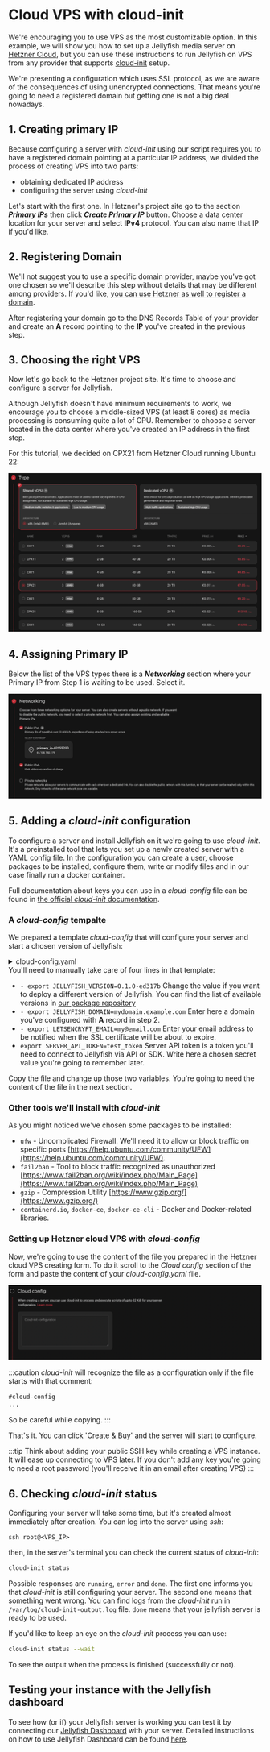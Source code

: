 # Cloud VPS with cloud-init

We're encouraging you to use VPS as the most customizable option.
In this example, we will show you how to set up a Jellyfish media server on [Hetzner Cloud](https://www.hetzner.com/cloud), but you can use these instructions to run Jellyfish on VPS from any provider that supports [cloud-init](https://cloud-init.io/) setup.

We're presenting a configuration which uses SSL protocol, as we are aware of the consequences of using unencrypted connections.
That means you're going to need a registered domain but getting one is not a big deal nowadays.

## 1. Creating primary IP

Because configuring a server with _cloud-init_ using our script requires you to have a registered domain pointing at a particular IP address, we divided the process of creating VPS into two parts:
* obtaining dedicated IP address
* configuring the server using _cloud-init_

Let's start with the first one.
In Hetzner's project site go to the section ___Primary IPs___ then click ___Create Primary IP___ button.
Choose a data center location for your server and select __IPv4__ protocol.
You can also name that IP if you'd like.

## 2. Registering Domain

We'll not suggest you to use a specific domain provider, maybe you've got one chosen so we'll describe this step without details that may be different among providers.
If you'd like, [you can use Hetzner as well to register a domain](https://www.hetzner.com/domainregistration).

After registering your domain go to the DNS Records Table of your provider and create an __A__ record pointing to the __IP__ you've created in the previous step.
## 3. Choosing the right VPS

Now let's go back to the Hetzner project site.
It's time to choose and configure a server for Jellyfish.

Although Jellyfish doesn't have minimum requirements to work, we encourage you to choose a middle-sized VPS (at least 8 cores) as media processing is consuming quite a lot of CPU.
Remember to choose a server located in the data center where you've created an IP address in the first step.

For this tutorial, we decided on CPX21 from Hetzner Cloud running Ubuntu 22:

![Hetzner Cloud - choosing VPS](/img/vps-1.png)

## 4. Assigning Primary IP
Below the list of the VPS types there is a ___Networking___ section where your Primary IP from Step 1 is waiting to be used.
Select it.

![Hetzner Cloud - choosing VPS](/img/vps-3.png)

## 5. Adding a *cloud-init* configuration

To configure a server and install Jellyfish on it we're going to use *cloud-init*.
It's a preinstalled tool that lets you set up a newly created server with a YAML config file.
In the configuration you can create a user, choose packages to be installed, configure them, write or modify files and in our case finally run a docker container.

Full documentation about keys you can use in a _cloud-config_ file can be found in [the official *cloud-init* documentation](https://cloudinit.readthedocs.io/en/latest/reference/modules.html).


### A ___cloud-config___ tempalte

We prepared a template *cloud-config* that will configure your server and start a chosen version of Jellyfish:

<details>
  <summary>cloud-config.yaml</summary>

  ```
  #cloud-config
  users:
    - name: jellyfish
      groups: docker
      sudo: null
      shell: /bin/false
      no_create_home: true
  ssh_pwauth: false
  disable_root_opts: no-port-forwarding,no-agent-forwarding,no-X11-forwarding
  apt:
    sources:
      docker.list:
        source: "deb [arch=amd64,arm64] https://download.docker.com/linux/ubuntu jammy stable"
        keyid: 9DC858229FC7DD38854AE2D88D81803C0EBFCD88
  packages:
    - ufw
    - fail2ban
    - gzip
    - containerd.io
    - docker-ce
    - docker-ce-cli
    - nginx
    - certbot
  write_files:
    - path: /opt/jellyfish/env-file
      defer: true
      owner: jellyfish:jellyfish

  runcmd:
    - export JELLYFISH_VERSION=0.1.0-5ef4452
    - export JELLYFISH_DOMAIN=$(ip route get 1.0.0.0 | sed -n 's/^.*src \([0-9.]*\) .*$/\1/p')
    - export LETSENCRYPT_EMAIL=my@email.com
    - export SERVER_API_TOKEN=test_token
    - systemctl enable fail2ban
    - ufw default deny outgoing
    - ufw default deny incoming
    - ufw default deny routed
    - ufw allow in ssh
    - ufw allow out https
    - ufw allow out domain
    - ufw allow in 80/tcp
    - ufw allow in 443/tcp
    - ufw allow in 50000:500100/udp
    - ufw allow in 49999/tcp
    - ufw allow out 5002
    - ufw allow out from any port 50000:50100 proto udp to any
    - ufw allow out 49999 proto tcp to any
    - ufw enable
    - service nginx stop
    - "[ ! -f /etc/letsencrypt/live/$JELLYFISH_DOMAIN/cert.pem ] && certbot certonly --standalone --noninteractive --agree-tos --email $LETSENCRYPT_EMAIL -d $JELLYFISH_DOMAIN"
    - |
      cat << EOF > /etc/cron.d/cert_renew
      0 4 * * * [jellyfish] certbot certonly --webroot -w /usr/share/nginx/html -d $JELLYFISH_DOMAIN --keep-until-expiring --quiet
      5 4 * * * [jellyfish] service nginx reload
      EOF
    - |
      cat << EOF > /etc/nginx/sites-available/$JELLYFISH_DOMAIN
        server {
          server_name $JELLYFISH_DOMAIN;
          location / {
            proxy_pass http://localhost:5002;
            proxy_http_version 1.1;
            proxy_set_header Upgrade \$http_upgrade;
            proxy_set_header Connection "Upgrade";
            proxy_set_header Host \$host;
          }

          listen [::]:443 ssl http2; # managed by Certbot
          listen 443 ssl http2; # managed by Certbot
          ssl_certificate /etc/letsencrypt/live/$JELLYFISH_DOMAIN/fullchain.pem; # managed by Certbot
          ssl_certificate_key /etc/letsencrypt/live/$JELLYFISH_DOMAIN/privkey.pem; # managed by Certbot
        }

        server {
            listen 80;
            listen [::]:80;
            server_name $JELLYFISH_DOMAIN;
            # Do not HTTPS redirect Let'sEncrypt ACME challenge
            location /.well-known/acme-challenge/ {
                    auth_basic off;
                    allow all;
                    root /usr/share/nginx/html;
                    try_files \$uri =404;
                    break;
            }
            location / {
                    return 301 https://\$host\$request_uri;
            }
        }
      EOF
    - ln -sf /etc/nginx/sites-available/$JELLYFISH_DOMAIN /etc/nginx/sites-enabled/$JELLYFISH_DOMAIN
    - service nginx start
    - |
      cat << EOF > /opt/jellyfish/env-file
      JF_HOST=$JELLYFISH_DOMAIN
      JF_PORT=5002
      JF_SERVER_API_TOKEN=$SERVER_API_TOKEN
      JF_CHECK_ORIGIN=false
      JF_WEBRTC_TURN_IP=$(ip route get 1.0.0.0 | sed -n 's/^.*src \([0-9.]*\) .*$/\1/p')
      JF_WEBRTC_TURN_TCP_PORT=49999
      JF_WEBRTC_TURN_PORT_RANGE=50000-50100
      JF_WEBRTC_TURN_LISTEN_IP=0.0.0.0
      EOF
    - [
        su,
        jellyfish,
        -s,
        /bin/bash,
        -c,
        "docker run -d \
        --restart unless-stopped \
        -p 50000-50100:50000-50100/udp \
        -p 5002:5002 \
        --env-file /opt/jellyfish/env-file \
        -v /opt/jellyfish/jellyfish_output:/app/jellyfish_output \
        ghcr.io/jellyfish-dev/jellyfish:$JELLYFISH_VERSION",
      ]
  ```
</details>
You'll need to manually take care of four lines in that template:

- `- export JELLYFISH_VERSION=0.1.0-ed317b`
  Change the value if you want to deploy a different version of Jellyfish.
  You can find the list of available versions in [our package repository](https://github.com/jellyfish-dev/jellyfish/pkgs/container/jellyfish)
- `- export JELLYFISH_DOMAIN=mydomain.example.com`
  Enter here a domain you've configured with **A** record in step 2.
- `- export LETSENCRYPT_EMAIL=my@email.com`
  Enter your email address to be notified when the SSL certificate will be about to expire.
- `export SERVER_API_TOKEN=test_token`
  Server API token is a token you'll need to connect to Jellyfish via API or SDK.
  Write here a chosen secret value you're going to remember later.

Copy the file and change up those two variables.
You're going to need the content of the file in the next section.

### Other tools we'll install with _cloud-init_

As you might noticed we've chosen some packages to be installed:

- `ufw` -
  Uncomplicated Firewall.
  We'll need it to allow or block traffic on specific ports [https://help.ubuntu.com/community/UFW](https://help.ubuntu.com/community/UFW).
- `fail2ban` -
  Tool to block traffic recognized as unauthorized [https://www.fail2ban.org/wiki/index.php/Main_Page](https://www.fail2ban.org/wiki/index.php/Main_Page)
- `gzip` -
  Compression Utility [https://www.gzip.org/](https://www.gzip.org/)
- `containerd.io`, `docker-ce`, `docker-ce-cli` -
  Docker and Docker-related libraries.

### Setting up Hetzner cloud VPS with _cloud-config_

Now, we're going to use the content of the file you prepared in the Hetzner cloud VPS creating form.
To do it scroll to the _Cloud config_ section of the form and paste the content of your _cloud-config.yaml_ file.

![Hetzner Cloud - placing cloud-config](/img/vps-2.png)

:::caution
_cloud-init_ will recognize the file as a configuration only if the file starts with that comment:
```
#cloud-config
...
```
So be careful while copying.
:::

That's it.
You can click 'Create & Buy' and the server will start to configure.

:::tip
Think about adding your public SSH key while creating a VPS instance.
It will ease up connecting to VPS later.
If you don't add any key you're going to need a root password (you'll receive it in an email after creating VPS)
:::

## 6. Checking _cloud-init_ status

Configuring your server will take some time, but it's created almost immediately after creation.
You can log into the server using _ssh_:
```
ssh root@<VPS_IP>
```
then, in the server's terminal you can check the current status of _cloud-init_:

```bash
cloud-init status
```

Possible responses are `running`, `error` and `done`.
The first one informs you that _cloud-init_ is still configuring your server.
The second one means that something went wrong.
You can find logs from the _cloud-init_ run in `/var/log/cloud-init-output.log` file.
`done` means that your jellyfish server is ready to be used.

If you'd like to keep an eye on the _cloud-init_ process you can use:

```bash
cloud-init status --wait
```
To see the output when the process is finished (successfully or not).

## Testing your instance with the Jellyfish dashboard

To see how (or if) your Jellyfish server is working you can test it by connecting our [Jellyfish Dashboard](https://jellyfish-dev.github.io/jellyfish-dashboard/) with your server.
Detailed instructions on how to use Jellyfish Dashboard can be found [here](../tutorials/dashboard.mdx).